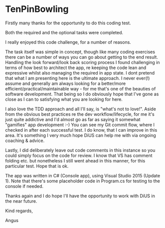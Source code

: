 # TenPinBowling

Firstly many thanks for the opportunity to do this coding test. 

Both the required and the optional tasks were completed.

I really enjoyed this code challenge, for a number of reasons.

The task itself was simple in concept, though like many coding exercises there can be a number of ways you can go about getting to the end result. Handling the look forward/look back scoring process I found challenging in terms of how best to architect the app, re keeping the code lean and expressive whilst also managing the required in app state. I dont pretend that what I am presenting here is the ultimate approach. I never ever(!) assume and generally am always looking for a better/more efficient/practical/maintainable way - for me that's one of the beauties of software development. That being so I do obviously hope that I've gone as close as I can to satisfying what you are looking for here. 

I also love the TDD approach and all I'll say, is "what's not to love!". Aside from the obvious best practices re the dev workflow/lifecycle, for me it's just quite addictive and I'd almost go as far as saying it somewhat "gamifies" app development :-)  You can see my Git commit flow, where I checked in after each successful test. I do know, that I can improve in this area. It's something I very much hope DiUS can help me with via ongoing coaching & advice.

Lastly, I did deliberately leave out code comments in this instance so you could simply focus on the code for review. I know that VS has comment folding etc. but nonetheless I still went ahead in this manner, for this particular test. Hope that is ok. 

The app was written in C# (Console app), using Visual Studio 2015 (Update 1). Note that there's some placeholder code in Program.cs for testing to the console if needed.

Thanks again and I do hope I'll have the opportunity to work with DiUS in the near future.


Kind regards,

Angus
